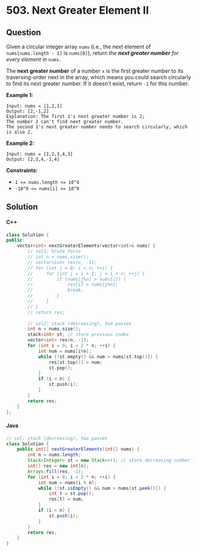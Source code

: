 # 503. Next Greater Element II

## Question

Given a circular integer array `nums` (i.e., the next element of `nums[nums.length - 1]` is `nums[0]`), return _the **next greater number** for every element in_ `nums`.

The **next greater number** of a number `x` is the first greater number to its traversing-order next in the array, which means you could search circularly to find its next greater number. If it doesn't exist, return `-1` for this number.

**Example 1:**

```
Input: nums = [1,2,1]
Output: [2,-1,2]
Explanation: The first 1's next greater number is 2; 
The number 2 can't find next greater number. 
The second 1's next greater number needs to search circularly, which is also 2.
```

**Example 2:**

```
Input: nums = [1,2,3,4,3]
Output: [2,3,4,-1,4]
```

**Constraints:**

* `1 <= nums.length <= 10^4`
* `-10^9 <= nums[i] <= 10^9`

## Solution

#### C++

```cpp
class Solution {
public:
    vector<int> nextGreaterElements(vector<int>& nums) {
        // sol1: brute force
        // int n = nums.size();
        // vector<int> res(n, -1);
        // for (int i = 0; i < n; ++i) {
        //     for (int j = i + 1; j < i + n; ++j) {
        //         if (nums[j%n] > nums[i]) {
        //             res[i] = nums[j%n];
        //             break;
        //         }
        //     }
        // }
        // return res;
        
        // sol2: stack (decreasing), two passes
        int n = nums.size();
        stack<int> st; // store previous index
        vector<int> res(n, -1);
        for (int i = 0; i < 2 * n; ++i) {
            int num = nums[i%n];
            while (!st.empty() && num > nums[st.top()]) {
                res[st.top()] = num;
                st.pop();
            }
            if (i < n) {
                st.push(i);
            }
        }
        return res;
    }
};
```

#### Java

```java
// sol: stack (decreasing), two passes
class Solution {
    public int[] nextGreaterElements(int[] nums) {
        int n = nums.length;
        Stack<Integer> st = new Stack<>(); // store decreasing number index (only in first pass)
        int[] res = new int[n];
        Arrays.fill(res, -1);
        for (int i = 0; i < 2 * n; ++i) {
            int num = nums[i % n];
            while (!st.isEmpty() && num > nums[st.peek()]) {
                int t = st.pop();
                res[t] = num;
            }
            if (i < n) {
                st.push(i);
            }
        }
        return res;
    }
}
```
